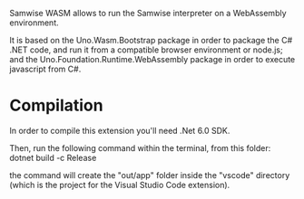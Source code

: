Samwise WASM allows to run the Samwise interpreter on a WebAssembly environment.

It is based on the Uno.Wasm.Bootstrap package in order to package the C# .NET code, 
and run it from a compatible browser environment or node.js;
and the Uno.Foundation.Runtime.WebAssembly package in order to execute javascript from C#.

# Compilation

In order to compile this extension you'll need .Net 6.0 SDK.

Then, run the following command within the terminal, from this folder:
dotnet build -c Release

the command will create the "out/app" folder inside the "vscode" directory
(which is the project for the Visual Studio Code extension).